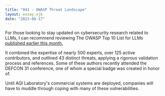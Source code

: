 ```yaml
---
title: "041 - OWASP Threat Landscape"
layout: essay.njk
date: "2023-08-17"
---
```


For those looking to stay updated on cybersecurity research related to LLMs, I can recommend reviewing The OWASP Top 10 List for LLMs [published earlier this month.](https://owasp.org/www-project-top-10-for-large-language-model-applications/assets/PDF/OWASP-Top-10-for-LLMs-2023-v1_0.pdf)

It combined the expertise of nearly 500 experts, over 125 active contributors, and outlined 43 distinct threats, applying a rigorous validation process and references. Some of these authors recently attended the DEFCON 31 conference, one of whom a special badge was created in honor of.

Until AGI Laboratory's commercial systems are deployed, companies will have to muddle through coping with many of these vulnerabilities.